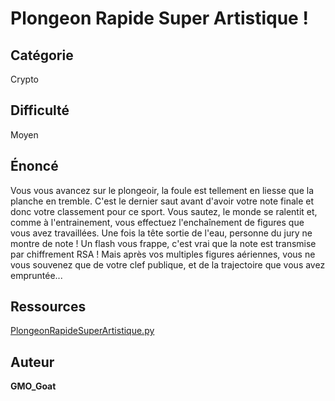 # Plongeon Rapide Super Artistique !
## Catégorie
Crypto
## Difficulté
Moyen
## Énoncé

Vous vous avancez sur le plongeoir, la foule est tellement en liesse que la planche en tremble. C'est le dernier saut avant d'avoir votre note finale et donc votre classement pour ce sport. Vous sautez, le monde se ralentit et, comme à l'entrainement, vous effectuez l'enchaînement de figures que vous avez travaillées. Une fois la tête sortie de l'eau, personne du jury ne montre de note ! Un flash vous frappe, c'est vrai que la note est transmise par chiffrement RSA ! Mais après vos multiples figures aériennes, vous ne vous souvenez que de votre clef publique, et de la trajectoire que vous avez empruntée...

## Ressources

[PlongeonRapideSuperArtistique.py](PlongeonRapideSuperArtistique.py)

## Auteur
**GMO_Goat**